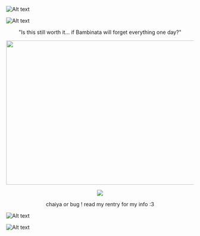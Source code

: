![Alt text](https://64.media.tumblr.com/0200a5a48335913e22eaeb59940a357c/tumblr_inline_n37h4cIuCk1qhwjx8.gif)

![Alt text](https://i.ibb.co/YX9v5xZ/1626-C26-F-911-F-456-B-8-CAB-F45600-F0-E091.png)
<p align="center"> 
"Is this still worth it... if Bambinata will forget everything one day?"
</p>
 <img src="https://media.discordapp.net/attachments/789985868370542602/1224379271892701284/Untitled150_20240401162548.png?ex=662fbc0e&is=661d470e&hm=20dd928d410d61db041f3b456f1e6667c1e00281fa91aa359a05e8da5db5d35e&=&format=webp&quality=lossless&width=960&height=388" width="960" height="388">

 <p align="center">
  <img src="https://barok.crd.co/assets/images/gallery04/766f3b2c_original.gif?v=8cc45fd0">
</p>

 <p align="center"> 
chaiya or bug !
read my rentry for my info :3
</p>

![Alt text](https://i.ibb.co/YX9v5xZ/1626-C26-F-911-F-456-B-8-CAB-F45600-F0-E091.png)

![Alt text](https://64.media.tumblr.com/0200a5a48335913e22eaeb59940a357c/tumblr_inline_n37h4cIuCk1qhwjx8.gif)


